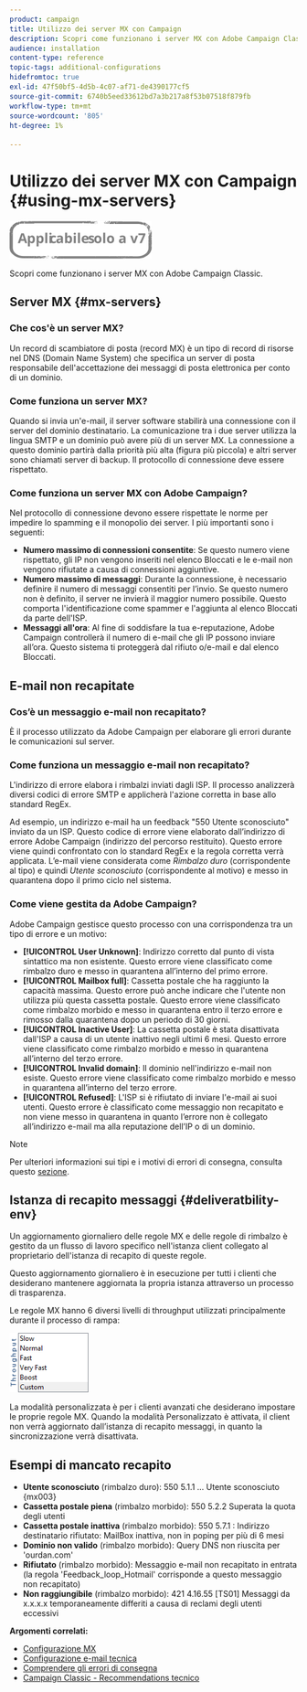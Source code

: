 ```yaml
---
product: campaign
title: Utilizzo dei server MX con Campaign
description: Scopri come funzionano i server MX con Adobe Campaign Classic.
audience: installation
content-type: reference
topic-tags: additional-configurations
hidefromtoc: true
exl-id: 47f50bf5-4d5b-4c07-af71-de4390177cf5
source-git-commit: 6740b5eed33612bd7a3b217a8f53b07518f879fb
workflow-type: tm+mt
source-wordcount: '805'
ht-degree: 1%

---
```


# Utilizzo dei server MX con Campaign {#using-mx-servers}

![](../../assets/v7-only.svg)

Scopri come funzionano i server MX con Adobe Campaign Classic.

## Server MX {#mx-servers}

### Che cos&#39;è un server MX?

Un record di scambiatore di posta (record MX) è un tipo di record di risorse nel DNS (Domain Name System) che specifica un server di posta responsabile dell&#39;accettazione dei messaggi di posta elettronica per conto di un dominio.

### Come funziona un server MX?

Quando si invia un&#39;e-mail, il server software stabilirà una connessione con il server del dominio destinatario. La comunicazione tra i due server utilizza la lingua SMTP e un dominio può avere più di un server MX. La connessione a questo dominio partirà dalla priorità più alta (figura più piccola) e altri server sono chiamati server di backup. Il protocollo di connessione deve essere rispettato.

### Come funziona un server MX con Adobe Campaign?

Nel protocollo di connessione devono essere rispettate le norme per impedire lo spamming e il monopolio dei server. I più importanti sono i seguenti:

* **Numero massimo di connessioni consentite**: Se questo numero viene rispettato, gli IP non vengono inseriti nel elenco Bloccati e le e-mail non vengono rifiutate a causa di connessioni aggiuntive.
* **Numero massimo di messaggi**: Durante la connessione, è necessario definire il numero di messaggi consentiti per l’invio. Se questo numero non è definito, il server ne invierà il maggior numero possibile. Questo comporta l&#39;identificazione come spammer e l&#39;aggiunta al elenco Bloccati da parte dell&#39;ISP.
* **Messaggi all&#39;ora**: Al fine di soddisfare la tua e-reputazione, Adobe Campaign controllerà il numero di e-mail che gli IP possono inviare all’ora. Questo sistema ti proteggerà dal rifiuto o/e-mail e dal elenco Bloccati.

## E-mail non recapitate

### Cos’è un messaggio e-mail non recapitato?

È il processo utilizzato da Adobe Campaign per elaborare gli errori durante le comunicazioni sul server.

### Come funziona un messaggio e-mail non recapitato?

L&#39;indirizzo di errore elabora i rimbalzi inviati dagli ISP. Il processo analizzerà diversi codici di errore SMTP e applicherà l&#39;azione corretta in base allo standard RegEx.

Ad esempio, un indirizzo e-mail ha un feedback &quot;550 Utente sconosciuto&quot; inviato da un ISP. Questo codice di errore viene elaborato dall’indirizzo di errore Adobe Campaign (indirizzo del percorso restituito). Questo errore viene quindi confrontato con lo standard RegEx e la regola corretta verrà applicata. L’e-mail viene considerata come *Rimbalzo duro* (corrispondente al tipo) e quindi *Utente sconosciuto* (corrispondente al motivo) e messo in quarantena dopo il primo ciclo nel sistema.

### Come viene gestita da Adobe Campaign?

Adobe Campaign gestisce questo processo con una corrispondenza tra un tipo di errore e un motivo:

* **[!UICONTROL User Unknown]**: Indirizzo corretto dal punto di vista sintattico ma non esistente. Questo errore viene classificato come rimbalzo duro e messo in quarantena all’interno del primo errore.
* **[!UICONTROL Mailbox full]**: Cassetta postale che ha raggiunto la capacità massima. Questo errore può anche indicare che l&#39;utente non utilizza più questa cassetta postale. Questo errore viene classificato come rimbalzo morbido e messo in quarantena entro il terzo errore e rimosso dalla quarantena dopo un periodo di 30 giorni.
* **[!UICONTROL Inactive User]**: La cassetta postale è stata disattivata dall&#39;ISP a causa di un utente inattivo negli ultimi 6 mesi. Questo errore viene classificato come rimbalzo morbido e messo in quarantena all’interno del terzo errore.
* **[!UICONTROL Invalid domain]**: Il dominio nell&#39;indirizzo e-mail non esiste. Questo errore viene classificato come rimbalzo morbido e messo in quarantena all’interno del terzo errore.
* **[!UICONTROL Refused]**: L&#39;ISP si è rifiutato di inviare l&#39;e-mail ai suoi utenti. Questo errore è classificato come messaggio non recapitato e non viene messo in quarantena in quanto l’errore non è collegato all’indirizzo e-mail ma alla reputazione dell’IP o di un dominio.

>[!NOTE]
>
>Per ulteriori informazioni sui tipi e i motivi di errori di consegna, consulta questo [sezione](../../delivery/using/understanding-delivery-failures.md#delivery-failure-types-and-reasons).

## Istanza di recapito messaggi {#deliveratbility-env}

Un aggiornamento giornaliero delle regole MX e delle regole di rimbalzo è gestito da un flusso di lavoro specifico nell&#39;istanza client collegato al proprietario dell&#39;istanza di recapito di queste regole.

Questo aggiornamento giornaliero è in esecuzione per tutti i clienti che desiderano mantenere aggiornata la propria istanza attraverso un processo di trasparenza.

Le regole MX hanno 6 diversi livelli di throughput utilizzati principalmente durante il processo di rampa:

![](assets/mx-rules-throughput.png)

La modalità personalizzata è per i clienti avanzati che desiderano impostare le proprie regole MX. Quando la modalità Personalizzato è attivata, il client non verrà aggiornato dall’istanza di recapito messaggi, in quanto la sincronizzazione verrà disattivata.

## Esempi di mancato recapito

* **Utente sconosciuto** (rimbalzo duro): 550 5.1.1 ... Utente sconosciuto {mx003}
* **Cassetta postale piena** (rimbalzo morbido): 550 5.2.2 Superata la quota degli utenti
* **Cassetta postale inattiva** (rimbalzo morbido): 550 5.7.1 : Indirizzo destinatario rifiutato: MailBox inattiva, non in poping per più di 6 mesi
* **Dominio non valido** (rimbalzo morbido): Query DNS non riuscita per &#39;ourdan.com&#39;
* **Rifiutato** (rimbalzo morbido): Messaggio e-mail non recapitato in entrata (la regola &#39;Feedback_loop_Hotmail&#39; corrisponde a questo messaggio non recapitato)
* **Non raggiungibile** (rimbalzo morbido): 421 4.16.55 [TS01] Messaggi da x.x.x.x temporaneamente differiti a causa di reclami degli utenti eccessivi

**Argomenti correlati:**
* [Configurazione MX](../../installation/using/email-deliverability.md#mx-configuration)
* [Configurazione e-mail tecnica](../../installation/using/email-deliverability.md)
* [Comprendere gli errori di consegna](../../delivery/using/understanding-delivery-failures.md)
* [Campaign Classic - Recommendations tecnico](https://experienceleague.adobe.com/docs/deliverability-learn/deliverability-best-practice-guide/additional-resources/campaign/acc-technical-recommendations.html)

